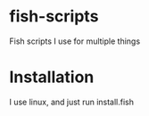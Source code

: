 # fish-scripts
Fish scripts I use for multiple things

# Installation
I use linux, and just run install.fish 
